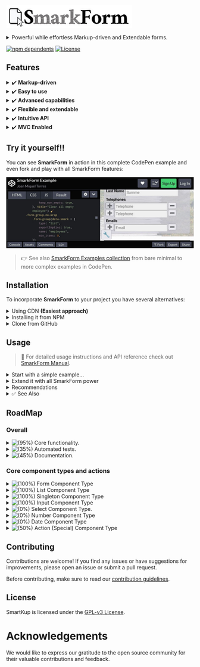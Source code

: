 [![SmarkForm Logo](doc/SmarkForm_logo.jpg)](https://www.npmjs.com/package/smarkform)

<details>
<summary>Powerful while effortless Markup-driven and Extendable forms.</summary>

SmarkForm is a powerful library for creating markup-driven and extendable forms
in web applications.

SmarkForm empowers designers to enhance their form templates with
advanced capabilities, such as dynamic list manipulation and context-based
interactions, with no need to deal with complex JavaScript code.

</details>

[![npm dependents](https://badgen.net/npm/dependents/smarkform)](https://www.npmjs.com/package/smarkform?activeTab=dependents)
[![License](https://img.shields.io/badge/license-GPL--v3-blue.svg)](https://www.gnu.org/licenses/gpl-3.0.html)

## Features

<details>
<summary>✔️  <b>Markup-driven</b></summary>
<ul>
  <li>👉 Create powerful interactive forms with just plain htmL.</li>
  <li>👉 ...or (<a href="#summ_recommendations">advised</a>) use your preferred template engine.</li>
  <li>👉 Just add <code>data-smark</code> attribute to relevant tags and see the magic.</li>
</ul>
</details>

<details>
<summary>✔️  <b>Easy to use</b></summary>
<ul>
  <li>👉 Leverage your existing HTML and CSS knowledge to create powerful forms.</li>
  <li>👉 No need for extensive JavaScript coding.</li>
</ul>
</details>

<details>
<summary>✔️  <b>Advanced capabilities</b></summary>
<ul>
  <li>👉 Add or remove items from lists with optional lower and upper limits.</li>
  <li>👉 Context-based actions (no need to hard-wire context and/or target).</li>
  <li>🚧 Dynamic and reactive options loading for dropdowns (comming soon).</li>
</ul>
</details>

<details>
<summary>✔️  <b>Flexible and extendable</b></summary>
<ul>
  <li>👉 Import and export complex forms in JSON format.</li>
  <li>👉 You can even import/export any subform instead of the whole one</li>
  <li>👉 Develop your own component types to suit your specific needs.</li>
</ul>
</details>

<details>
<summary>✔️  <b>Intuitive API</b></summary>
<ul>
  <li>👉 Intuitive option names.<ul>
    <li>
      <b>Ex.:</b>
      <code>&lt;button data-smark='{action: "addItem", for: "myList"&gt;</code>
    </li>
  </ul></li>
  <li>👉 Addressable elements by easy-to-read path-style relative or absolute addresses.</li>
<ul>
</details>

<details>
<summary>✔️  <b>MVC Enabled</b></summary>
<ul>
  <li>👉 Complete separation between View and Controller logic.</li>
<ul>
</details>


## Try it yourself!!

You can see **SmarkForm** in action in this complete CodePen example and even
fork and play with all SmarkForm features: 

[![Test it in Codepen](doc/CodePen_preview.jpg)](https://codepen.io/bitifet/full/LYgvobZ)

> 👉 See also [SmarkForm Examples
> collection](https://codepen.io/collection/YyvbPz) from bare minimal to more
> complex examples in CodePen.



## Installation

To incorporate **SmarkForm** to your project you have several alternatives:

<details>
<summary>Using CDN <b>(Easiest approach)</b></summary>

👉 Import as ES module (no installation at all needed):

```javascript
import SmarkForm from "https://cdn.skypack.dev/smarkform";
```

> 🚀 Powered by [Skypack](https://www.skypack.dev/)

</details>


<details>
<summary>Installing it from NPM</summary>


👉 Execute:

```sh
npm install smarkform
```

👉  Then you can use it with your favourite bundler or pick it in your preferred
format:

```
node_modules
└── smarkform
    └── dist
        ├── SmarkForm.esm.js
        ├── SmarkForm.umd.js
        └── SmarkForm.js
```

> 📌 *SmarkForm.js* can be loaded from regular ``<script>`` tag and will export
> ``SmarkForm`` class as global variable.

</details>


<details>
<summary>Clone from GitHub</summary>

👉 Execute:

```sh
git clone git@github.com:bitifet/SmarkForm.git
```

👉 Then, like with NPM package, you will find it under *dist* directory:

```
dist
├── SmarkForm.esm.js
├── SmarkForm.umd.js
└── SmarkForm.js
```

👍 ...but you can also install dev dependencies by running ``npm install`` and then


    "build": "rollup -c",
    "dev": "rollup -c -w",
    "test": "mocha",
    "pretest": "npm run build",
    "start": "node ./playground/bin/www.js"


- ``npm run build``: To build after doing some change.
- ``npm run dev``: To build and watch for any source file change and auto rebuild as needed.
- ``npm run test``: To run automated tests.
- ``npm start``: To run Express server with the playground environment.

</details>


## Usage

> 📌 For detailed usage instructions and API reference check out [SmarkForm
> Manual](doc/index.md).


<details>
<summary>Start with a simple example...</summary>

1. Write some HTML code such as this in your document:
   ```html
    <div id="myForm">
    <p>
        <b>Activity:</b>
        <input data-smark name="activity" placeholder="Activity Description">
    </p>
    <p>
        <button data-smark='{"action":"addItem","for":"participants"}'>+</button>
        <span>Participants:</span>
    </p>
    <ul data-smark='{"type":"list","name":"participants"}'>
        <li>
        <input data-smark name="name" placeholder="Name">
        <input data-smark name="phone" type="tel" placeholder="Phone number">
        <button data-smark='{"action":"removeItem"}'>-</button>
        </li>
    </ul>
    </div>
   ```

2. Add a few JavaScript code to enhance it as SmarkForm:
   ```javascript
   import SmarkForm from "https://cdn.skypack.dev/smarkform";
    
    const form = new SmarkForm(
        document.getElementById("myForm")
    );

    console.log(form);
        // Now you can capture form object from browser console and play with
        // .export() and .import() methods...
    ```

</details>

<details>
<summary>Extend it with all SmarkForm power</summary>

Bla bla bla...

</details>

<details>
<summary id="summ_recommendations">Recommendations</summary>

  * Using some template engine such as [PugJS](https://pugjs.org) to generate
    html is advised to avoid eventual chararacter interpolation issues.
    Specially with *data-smark* attribute JSON data.
    - Previous html snippet would look like as follows with as Pug template:
    ```javascript
    #myForm
        p
            b Activity:
            input(data-smark name="activity" placeholder="Activity Description")
        p
            button(data-smark={
                action: "addItem",
                for: "participants",
            }) +
            span Participants:
        ul(data-smark={
            name: "participants",
        })
            li
                input(data-smark name="name" placeholder="Name")
                input(data-smark name = "phone" type="tel" placeholder="Phone number")
                button(data-smark={
                    action: "removeItem"
                }) -
    ```

</details>

<details>
<summary>✅ See Also</summary>

  * [💾 Code Snippets and Samples](doc/index.md#-code-snippets-and-samples)

  * [💾 SmarkForm Examples collection in CodePen](https://codepen.io/collection/YyvbPz)

</details>


## RoadMap


### Overall

<details>
<summary><img src="https://progress-bar.dev/95/" alt="(95%)"> Core functionality.</summary>

*SmarkForm* Core functionality is in mature state.

Almost all initially planed features are implemented and working well.

The only exception is the "API interface" which will allow future *select*
component type to fetch its optinons dynamically depending on the value of
other fields (See *Select Component* in [Core component
types](#core-component-types) section).

</details>

<details>
<summary><img src="https://progress-bar.dev/35/" alt="(35%)"> Automated tests.</summary>

A mature testing structure with mocha and puppetter is set up to easily
implement tests over any SmarkForm feature.

But only a few actual tests are implemented yet. More tests need to be
developed to ensure all functionality keeps working while implementation
advances.

</details>

<details>
<summary><img src="https://progress-bar.dev/45/" alt="(45%)"> Documentation.</summary>

Introductory README file is quite mature. But usage and API documentation still
needs a lot of work...

</details>


### Core component types and actions

<details>
<summary><img src="https://progress-bar.dev/100/" alt="(100%)"> Form Component Type </summary>

Implementation complete.

</details>

<details>
<summary><img src="https://progress-bar.dev/100/" alt="(100%)"> List Component Type </summary>

Implementation complete.

</details>

<details>
<summary><img src="https://progress-bar.dev/100/" alt="(100%)"> Singleton Component Type </summary>

Implementation complete.

</details>

<details>
<summary><img src="https://progress-bar.dev/100/" alt="(100%)"> Input Component Type </summary>

Implementation complete.

</details>

<details>
<summary><img src="https://progress-bar.dev/0/" alt="(0%)"> Select Component Type.</summary>

Select component will be capable of loading its options from a remote API call
by passing its *src* property to so called "API Interface".

**Example:**

```html
<select data-smark='{
    "src":[
        "https/example.com/some/api",
        {
            "someConstant":"actual_value",
            "@someField":"sibling_field_name",
            "@someOtherField":"/absolute/path/to/field",
            "@anotherField":"../relative/path/to/field"
        },
        "GET"
    ]
}'>
</select>
```

**Where:**

  * **src[0]:** Provides the endpoint url.
    - If it is the only argument provided, *src* can be simplified as just that
      url.
  * **src[1]:** *(Optional)* Provides arguments to be passed.
  * **src[2]:** *(Optional)* Specifies the HTTP method ('GET' by default).

**About API Interface:**

*API Interface* will be responsible for fetching the data based on the
specified endpoint, arguments, and other parameters (such as the method), while
also keeping track of changes in every field it depends on (those marked with
initial '@') allowing the comsummer component (a *select* in this case, but it
may be others in the future) to update its options every time relevant data
changes.

> 👉 One important feature here is the ability to perform the fetching process
> through an interchangeable callback referred to as an 'adapter.'
> 
> By default, this adapter internally executes an HTTP request as explained earlier.
> 
> However, it can be easily substituted with a custom implementation tailored
> to different types of APIs, ranging from GraphQL APIs to mock implementations
> used for testing purposes.

</details>

<details>
<summary><img src="https://progress-bar.dev/0/" alt="(0%)"> Number Component Type </summary>

Not yet implemented (but comming soon).

It will just wrap input component to export as number instead of string (we
will use a separate component to respect original ``<input>`` tag behaviour
which returns text even if its *type* attribute is "number".

</details>

<details>
<summary><img src="https://progress-bar.dev/0/" alt="(0%)"> Date Component Type </summary>

Not yet implemented (but comming soon).

</details>

<details>
<summary><img src="https://progress-bar.dev/50/" alt="(50%)"> Action (Special) Component Type </summary>

Fully functional but only for regular clicks.

Special behaviours for right / middle / (other) cliks, keyboard events, etc...
may be eventually implemented in the future. But not a priority yet.

</details>


## Contributing

Contributions are welcome! If you find any issues or have suggestions for improvements, please open an issue or submit a pull request.

Before contributing, make sure to read our [contribution guidelines](doc/contributing.md).


## License

SmartKup is licensed under the [GPL-v3 License](https://www.gnu.org/licenses/gpl-3.0.html).


# Acknowledgements

We would like to express our gratitude to the open source community for their valuable contributions and feedback.


